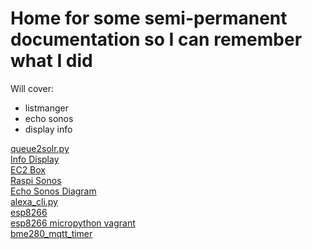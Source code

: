 # Home for some semi-permanent documentation so I can remember what I did

Will cover:

- listmanger
- echo sonos
- display info
 
[queue2solr.py](/queue2solr)  
[Info Display](/info_display)  
[EC2 Box](/ec2)   
[Raspi Sonos](/raspi_sonos)  
[Echo Sonos Diagram](/echo_sonos_diagram)   
[alexa_cli.py](/alexa_cli)   
[esp8266](/esp8266)   
[esp8266 micropython vagrant](/esp8266_micropython_vagrant)  
[bme280_mqtt_timer](/bme280_mqtt_timer)  



